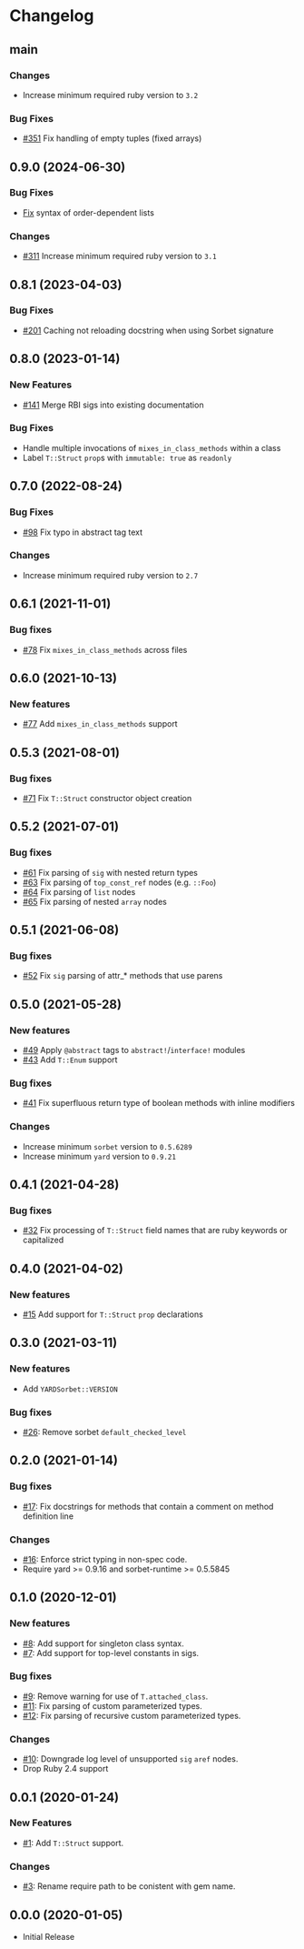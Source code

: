 # Changelog

## main

### Changes
* Increase minimum required ruby version to `3.2`

### Bug Fixes
* [#351](https://github.com/dduugg/yard-sorbet/pull/351) Fix handling of empty tuples (fixed arrays)

## 0.9.0 (2024-06-30)

### Bug Fixes
* [Fix](https://github.com/dduugg/yard-sorbet/commit/f44388b) syntax of order-dependent lists

### Changes
* [#311](https://github.com/dduugg/yard-sorbet/issues/311) Increase minimum required ruby version to `3.1`

## 0.8.1 (2023-04-03)

### Bug Fixes
* [#201](https://github.com/dduugg/yard-sorbet/issues/201) Caching not reloading docstring when using Sorbet signature

## 0.8.0 (2023-01-14)

### New Features
* [#141](https://github.com/dduugg/yard-sorbet/issues/141) Merge RBI sigs into existing documentation

### Bug Fixes
* Handle multiple invocations of `mixes_in_class_methods` within a class
* Label `T::Struct` `prop`s with `immutable: true` as `readonly`

## 0.7.0 (2022-08-24)

### Bug Fixes
* [#98](https://github.com/dduugg/yard-sorbet/pull/98) Fix typo in abstract tag text

### Changes
* Increase minimum required ruby version to `2.7`

## 0.6.1 (2021-11-01)

### Bug fixes
* [#78](https://github.com/dduugg/yard-sorbet/pull/78) Fix `mixes_in_class_methods` across files

## 0.6.0 (2021-10-13)

### New features
* [#77](https://github.com/dduugg/yard-sorbet/pull/77) Add `mixes_in_class_methods` support

## 0.5.3 (2021-08-01)

### Bug fixes
* [#71](https://github.com/dduugg/yard-sorbet/pull/71) Fix `T::Struct` constructor object creation

## 0.5.2 (2021-07-01)

### Bug fixes
* [#61](https://github.com/dduugg/yard-sorbet/pull/61) Fix parsing of `sig` with nested return types
* [#63](https://github.com/dduugg/yard-sorbet/pull/63) Fix parsing of `top_const_ref` nodes (e.g. `::Foo`)
* [#64](https://github.com/dduugg/yard-sorbet/pull/64) Fix parsing of `list` nodes
* [#65](https://github.com/dduugg/yard-sorbet/pull/65) Fix parsing of nested `array` nodes

## 0.5.1 (2021-06-08)

### Bug fixes
* [#52](https://github.com/dduugg/yard-sorbet/issues/52) Fix `sig` parsing of attr_* methods that use parens

## 0.5.0 (2021-05-28)

### New features
* [#49](https://github.com/dduugg/yard-sorbet/issues/49) Apply `@abstract` tags to `abstract!`/`interface!` modules
* [#43](https://github.com/dduugg/yard-sorbet/issues/43) Add `T::Enum` support

### Bug fixes
* [#41](https://github.com/dduugg/yard-sorbet/issues/41) Fix superfluous return type of boolean methods with inline modifiers

### Changes
* Increase minimum `sorbet` version to `0.5.6289`
* Increase minimum `yard` version to `0.9.21`

## 0.4.1 (2021-04-28)

### Bug fixes
* [#32](https://github.com/dduugg/yard-sorbet/issues/32) Fix processing of `T::Struct` field names that are ruby keywords or capitalized

## 0.4.0 (2021-04-02)

### New features
* [#15](https://github.com/dduugg/yard-sorbet/issues/15) Add support for `T::Struct` `prop` declarations

## 0.3.0 (2021-03-11)

### New features
* Add `YARDSorbet::VERSION`

### Bug fixes
* [#26](https://github.com/dduugg/yard-sorbet/pull/26): Remove sorbet `default_checked_level`

## 0.2.0 (2021-01-14)

### Bug fixes
* [#17](https://github.com/dduugg/yard-sorbet/pull/17): Fix docstrings for methods that contain a comment on method definition line

### Changes
* [#16](https://github.com/dduugg/yard-sorbet/pull/16): Enforce strict typing in non-spec code.
* Require yard >= 0.9.16 and sorbet-runtime >= 0.5.5845

## 0.1.0 (2020-12-01)

### New features
* [#8](https://github.com/dduugg/yard-sorbet/pull/8): Add support for singleton class syntax.
* [#7](https://github.com/dduugg/yard-sorbet/pull/7): Add support for top-level constants in sigs.

### Bug fixes
* [#9](https://github.com/dduugg/yard-sorbet/pull/9): Remove warning for use of `T.attached_class`.
* [#11](https://github.com/dduugg/yard-sorbet/pull/11): Fix parsing of custom parameterized types.
* [#12](https://github.com/dduugg/yard-sorbet/pull/12): Fix parsing of recursive custom parameterized types.

### Changes
* [#10](https://github.com/dduugg/yard-sorbet/pull/10): Downgrade log level of unsupported `sig` `aref` nodes.
* Drop Ruby 2.4 support

## 0.0.1 (2020-01-24)

### New Features
* [#1](https://github.com/dduugg/yard-sorbet/pull/1): Add `T::Struct` support.

### Changes
* [#3](https://github.com/dduugg/yard-sorbet/pull/3): Rename require path to be conistent with gem name.

## 0.0.0 (2020-01-05)
* Initial Release
